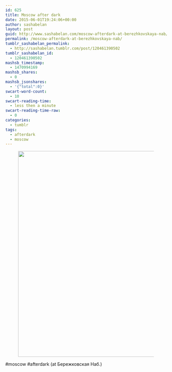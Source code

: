 ```yaml
---
id: 625
title: Moscow after dark
date: 2015-06-01T19:24:06+00:00
author: sashabelan
layout: post
guid: http://www.sashabelan.com/moscow-afterdark-at-berezhkovskaya-nab/
permalink: /moscow-afterdark-at-berezhkovskaya-nab/
tumblr_sashabelan_permalink:
  - http://sashabelan.tumblr.com/post/120461390502
tumblr_sashabelan_id:
  - 120461390502
mashsb_timestamp:
  - 1470994169
mashsb_shares:
  - 0
mashsb_jsonshares:
  - '{"total":0}'
swcart-word-count:
  - 10
swcart-reading-time:
  - less then a minute
swcart-reading-time-raw:
  - 0
categories:
  - tumblr
tags:
  - afterdark
  - moscow
---
```

<div id='gallery-685' class='gallery galleryid-625 gallery-columns-1 gallery-size-full'>
  <figure class='gallery-item'> 
  
  <div class='gallery-icon landscape'>
    <img width="640" height="640" src="http://www.sashabelan.ru/wp-content/uploads/2015/06/tumblr_npa5w7Y2ed1qarj97o1_1280.jpg" class="attachment-full size-full" alt="" srcset="http://www.sashabelan.ru/wp-content/uploads/2015/06/tumblr_npa5w7Y2ed1qarj97o1_1280.jpg 640w, http://www.sashabelan.ru/wp-content/uploads/2015/06/tumblr_npa5w7Y2ed1qarj97o1_1280-150x150.jpg 150w, http://www.sashabelan.ru/wp-content/uploads/2015/06/tumblr_npa5w7Y2ed1qarj97o1_1280-300x300.jpg 300w, http://www.sashabelan.ru/wp-content/uploads/2015/06/tumblr_npa5w7Y2ed1qarj97o1_1280-230x230.jpg 230w, http://www.sashabelan.ru/wp-content/uploads/2015/06/tumblr_npa5w7Y2ed1qarj97o1_1280-350x350.jpg 350w" sizes="(max-width: 640px) 100vw, 640px" />
  </div></figure>
</div>

#moscow #afterdark (at Бережковская Наб.)